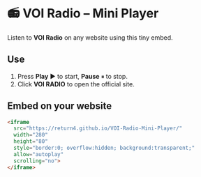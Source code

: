 # 📻 VOI Radio – Mini Player

Listen to **VOI Radio** on any website using this tiny embed.

## Use
1. Press **Play** ▶️ to start, **Pause** ⏸ to stop.
2. Click **VOI RADIO** to open the official site.

## Embed on your website

```html
<iframe
  src="https://return4.github.io/VOI-Radio-Mini-Player/"
  width="280"
  height="80"
  style="border:0; overflow:hidden; background:transparent;"
  allow="autoplay"
  scrolling="no">
</iframe>

